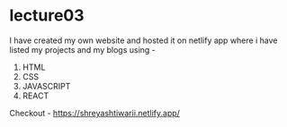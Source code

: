 # lecture03 

I have created my own website and hosted it on netlify app where i have listed my projects and my blogs using -
1. HTML
2. CSS
3. JAVASCRIPT
4. REACT

Checkout - https://shreyashtiwarii.netlify.app/

